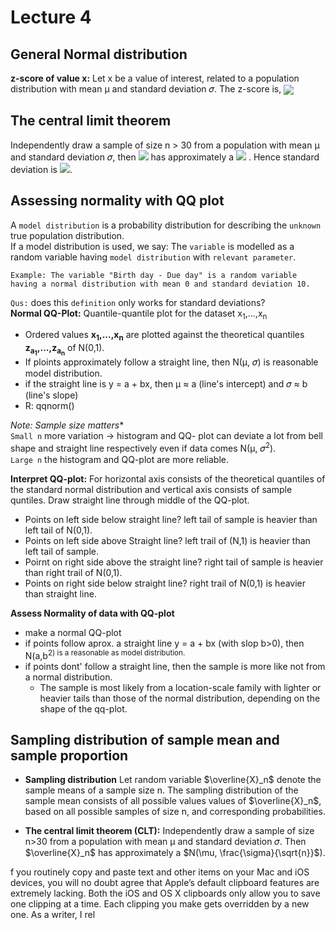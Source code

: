 # Lecture 4

## General Normal distribution
**z-score of value x:** Let x be a value of interest, related to a population distribution with mean  μ and standard deviation 𝜎. The z-score is,  <sub><img src="https://render.githubusercontent.com/render/math?math=z = \frac{x - \mu}{\sigma} "> </sub>

## The central limit theorem 
Independently draw a sample of size n > 30 from a population with mean μ and standard deviation 𝜎, then <img src="https://render.githubusercontent.com/render/math?math=\overline{X}_n">  has approximately a <img src="https://render.githubusercontent.com/render/math?math=N(\mu, \frac{\sigma^2}{n})"> . Hence standard deviation is <img src="https://render.githubusercontent.com/render/math?math=\frac{\sigma}{\sqrt{n}}">.

## Assessing normality with QQ plot 
 
 A `model distribution` is a probability distribution for describing the `unknown` true population distribution.  
 If a model distribution is used, we say: The `variable` is modelled as a random variable having `model distribution` with `relevant parameter`.  
 ```
 Example: The variable "Birth day - Due day" is a random variable having a normal distribution with mean 0 and standard deviation 10.
 ```
 `Qus:` does this `definition` only works for standard deviations?  
 **Normal QQ-Plot:** Quantile-quantile plot for the dataset x<sub>1</sub>,...,x<sub>n</sub>  

- Ordered values **x<sub>1</sub>,...,x<sub>n</sub>** are plotted against the theoretical quantiles **z<sub>a<sub>1</sub></sub>,...,z<sub>a<sub>n</sub></sub>** of N(0,1). 
- If ploints approximately follow a straight line, then N(μ, 𝜎) is reasonable model distribution. 
- if the straight line is y = a + bx, then μ ≈ a (line's intercept) and 𝜎 ≈ b (line's slope)
- R: qqnorm()

**Note:* Sample size matters**  
`Small n` more variation -> histogram and QQ- plot can deviate a lot from bell shape and straight line respectively even if data comes N(μ, 𝜎<sup>2</sup>).  
`Large n` the histogram and QQ-plot are more reliable.  
  
**Interpret QQ-plot:** For horizontal axis consists of the theoretical quantiles of the standard normal distribution and vertical axis consists of sample quntiles. Draw straight line through middle of the QQ-plot.  
* Points on left side below straight line? left tail of sample is heavier than left tail of N(0,1). 
* Points on left side above Straight line? left trail of (N,1) is heavier than left tail of sample. 
* Poirnt on right side above the straight line? right tail of sample is heavier than right trail of N(0,1). 
* Points on right side below straight line? right trail of N(0,1) is heavier than straight line. 

**Assess Normality of data with QQ-plot**
* make a normal QQ-plot
* if points follow aprox. a straight line y = a + bx (with slop b>0), then N(a,b<sup>2</sub>) is a reasonable as model distribution. 
* if points dont' follow a straight line, then the sample is more like not from a normal distribution. 
  * The sample is most likely from a location-scale family with lighter or heavier tails than those of the normal distribution, depending on the shape of the qq-plot. 

## Sampling distribution of sample mean and sample proportion 

* **Sampling distribution** Let random variable $\overline{X}_n$ denote the sample means of a sample size n. The sampling distribution of the sample mean consists of all possible values values of $\overline{X}_n$, based on all possible samples of size n, and corresponding probabilities.  

* **The central limit theorem (CLT):** Independently draw a sample of size n>30 from a population with mean μ and standard deviation 𝜎. Then $\overline{X}_n$ has approximately a $N(\mu, \frac{\sigma}{\sqrt{n}}$).

f you routinely copy and paste text and other items on your Mac and iOS devices, you will no doubt agree that Apple’s default clipboard features are extremely lacking. Both the iOS and OS X clipboards only allow you to save one clipping at a time. Each clipping you make gets overridden by a new one. As a writer, I rel